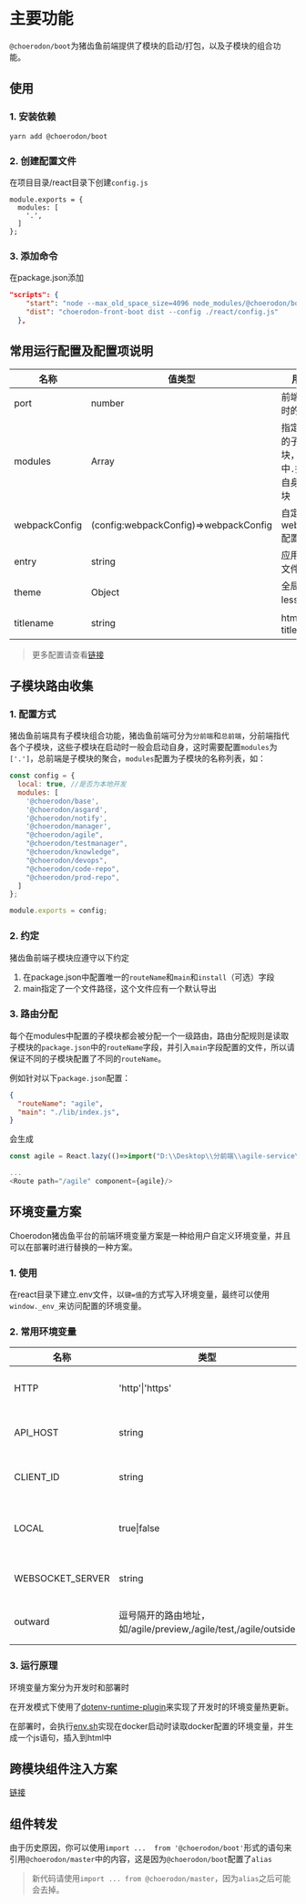 # 主要功能

 `@choerodon/boot`为猪齿鱼前端提供了模块的启动/打包，以及子模块的组合功能。

## 使用

### 1. 安装依赖

```
yarn add @choerodon/boot
```

### 2. 创建配置文件

在项目目录/react目录下创建`config.js`

```
module.exports = {
  modules: [
    '.',
  ]
};
```

### 3. 添加命令

在package.json添加

```json
"scripts": {
    "start": "node --max_old_space_size=4096 node_modules/@choerodon/boot/bin/choerodon-front-boot-start --config ./react/config.js",
    "dist": "choerodon-front-boot dist --config ./react/config.js"    
  },
```

## 常用运行配置及配置项说明

| 名称          | 值类型                                | 用途                                    | 默认值                                         |
| ------------- | ------------------------------------- | --------------------------------------- | ---------------------------------------------- |
| port          | number                                | 前端启动时的端口                        | 9090                                           |
| modules       | Array<string>                         | 指定启动的子模块，其中`.`指代自身子模块 |                                                |
| webpackConfig | (config:webpackConfig)=>webpackConfig | 自定义webpack配置                       |                                                |
| entry         | string                                | 应用入口文件                            | node_modules下的@choerodon/master/lib/entry.js |
| theme         | Object                                | 全局覆盖less变量                        | {}                                             |
| titlename     | string                                | html的title                             | Choerodon \| 多云应用技术集成平台              |

> 更多配置请查看[链接](https://code.choerodon.com.cn/hzero-c7ncd/choerodon-front-boot/blob/master/react/config/getChoerodonConfig.js)
>



## 子模块路由收集

### 1. 配置方式

猪齿鱼前端具有子模块组合功能，猪齿鱼前端可分为`分前端`和`总前端`，分前端指代各个子模块，这些子模块在启动时一般会启动自身，这时需要配置`modules`为`['.']`，总前端是子模块的聚合，`modules`配置为子模块的名称列表，如：

```javascript
const config = {
  local: true, //是否为本地开发
  modules: [
    '@choerodon/base',
    '@choerodon/asgard',
    '@choerodon/notify',
    '@choerodon/manager',
    "@choerodon/agile",
    "@choerodon/testmanager",
    "@choerodon/knowledge",
    "@choerodon/devops",
    "@choerodon/code-repo",
    "@choerodon/prod-repo",
  ]
};

module.exports = config;
```

### 2. 约定

猪齿鱼前端子模块应遵守以下约定

1. 在package.json中配置唯一的`routeName`和`main`和`install`（可选）字段
2. main指定了一个文件路径，这个文件应有一个默认导出

### 3. 路由分配

每个在modules中配置的子模块都会被分配一个一级路由，路由分配规则是读取子模块的`package.json`中的`routeName`字段，并引入`main`字段配置的文件，所以请保证不同的子模块配置了不同的`routeName`。

例如针对以下`package.json`配置：

```json
{
  "routeName": "agile",
  "main": "./lib/index.js",
}
```

会生成

```javascript
const agile = React.lazy(()=>import("D:\\Desktop\\分前端\\agile-service\\react\\index.js"));

...
<Route path="/agile" component={agile}/>
```



## 环境变量方案

Choerodon猪齿鱼平台的前端环境变量方案是一种给用户自定义环境变量，并且可以在部署时进行替换的一种方案。

### 1. 使用

在react目录下建立.env文件，以`键=值`的方式写入环境变量，最终可以使用`window._env_`来访问配置的环境变量。

### 2. 常用环境变量

| 名称             | 类型                                                         | 用途                                   |
| ---------------- | ------------------------------------------------------------ | -------------------------------------- |
| HTTP             | 'http'\|'https'                                              | 目前没什么用（已废弃）                 |
| API_HOST         | string                                                       | 指定后端api地址前缀                    |
| CLIENT_ID        | string                                                       | 指定登录时使用的客户端                 |
| LOCAL            | true\|false                                                  | 是否为本地开发（目前请始终设置为true） |
| WEBSOCKET_SERVER | string                                                       | 指定后端websocket地址前缀              |
| outward          | 逗号隔开的路由地址，如/agile/preview,/agile/test,/agile/outside | 指定不需要登录即可访问的页面           |

### 3. 运行原理

环境变量方案分为开发时和部署时

在开发模式下使用了[dotenv-runtime-plugin](https://github.com/laincarl/dotenv-runtime-plugin)来实现了开发时的环境变量热更新。

在部署时，会执行[env.sh](https://code.choerodon.com.cn/hzero-c7ncd/choerodon-front-boot/blob/master/env.sh)实现在docker启动时读取docker配置的环境变量，并生成一个js语句，插入到html中

## 跨模块组件注入方案

[链接](https://code.choerodon.com.cn/hzero-c7ncd/c7n-front/blob/master/packages/inject/README.md)

## 组件转发

由于历史原因，你可以使用`import ...  from '@choerodon/boot'`形式的语句来引用`@choerodon/master`中的内容，这是因为`@choerodon/boot`配置了`alias`

> 新代码请使用`import ... from @choerodon/master`，因为`alias`之后可能会去掉。

